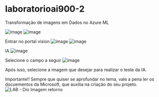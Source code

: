 # laboratorioai900-2
Transformação de imagens em Dados no Azure ML

![image](https://github.com/JoaoP2000/laboratorioai900-2/assets/72104542/c2362faf-0779-407f-bfbb-9bfc99056399)
![image](https://github.com/JoaoP2000/laboratorioai900-2/assets/72104542/5a78c7a6-09b0-4661-8a96-9cbc0fcabc14)

Entrar no portal vision
![image](https://github.com/JoaoP2000/laboratorioai900-2/assets/72104542/d948fc54-a8df-4d66-b4d1-1458d54046a7)
![image](https://github.com/JoaoP2000/laboratorioai900-2/assets/72104542/d701df82-076f-4be7-9813-b7efb6b1cb49)

IA 
![image](https://github.com/JoaoP2000/laboratorioai900-2/assets/72104542/f6c890a8-6931-4e7f-a2c4-753c01aab25c)

Selecione o campo a seguir
![image](https://github.com/JoaoP2000/laboratorioai900-2/assets/72104542/4428985e-32ba-4673-bb70-c74e161b36a3)

Após isso, selecione a imagem que desejar para realizar o teste da IA. 

Importante!! Sempre que quiser se aprofundar no tema, vale a pena ler os docuementos da Microsoft, que auxilia na criação do seu projeto.
![LAB - Dio Imagem retorno](https://github.com/JoaoP2000/laboratorioai900-2/assets/72104542/a20095e5-228c-49b9-a964-dce22d8a7327)